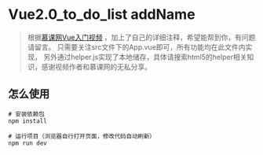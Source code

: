 # Vue2.0_to_do_list addName

> 根据[慕课网Vue入门视频](http://www.imooc.com/learn/694 "vue.js入门基础") ，加上了自己的详细注释，希望能帮到你，有问题请留言。
> 只需要关注src文件下的App.vue即可，所有功能均在此文件内实现，
> 另外通过helper.js实现了本地储存，具体请搜索html5的helper相关知识，感谢视频作者和慕课网的无私分享。
## 怎么使用 

``` 命令
# 安装依赖包
npm install

# 运行项目（浏览器自行打开页面，修改代码自动刷新）
npm run dev

```


